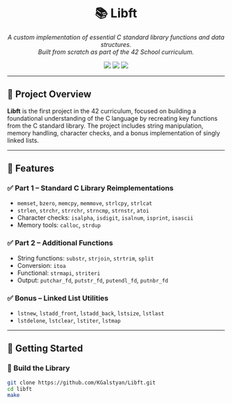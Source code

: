 <h1 align="center">📚 Libft</h1>
<p align="center">
  <i>A custom implementation of essential C standard library functions and data structures.<br>
  Built from scratch as part of the 42 School curriculum.</i>
</p>

<p align="center">
  <img src="https://img.shields.io/badge/Language-C-blue.svg" />
  <img src="https://img.shields.io/badge/Project-42Libft-yellowgreen.svg" />
  <img src="https://img.shields.io/badge/Status-Completed-brightgreen.svg" />
</p>

---

## 📌 Project Overview

**Libft** is the first project in the 42 curriculum, focused on building a foundational understanding of the C language by recreating key functions from the C standard library. The project includes string manipulation, memory handling, character checks, and a bonus implementation of singly linked lists.

---

## 🔧 Features

### ✅ Part 1 – Standard C Library Reimplementations
- `memset`, `bzero`, `memcpy`, `memmove`, `strlcpy`, `strlcat`
- `strlen`, `strchr`, `strrchr`, `strncmp`, `strnstr`, `atoi`
- Character checks: `isalpha`, `isdigit`, `isalnum`, `isprint`, `isascii`
- Memory tools: `calloc`, `strdup`

### ✅ Part 2 – Additional Functions
- String functions: `substr`, `strjoin`, `strtrim`, `split`
- Conversion: `itoa`
- Functional: `strmapi`, `striteri`
- Output: `putchar_fd`, `putstr_fd`, `putendl_fd`, `putnbr_fd`

### ✅ Bonus – Linked List Utilities
- `lstnew`, `lstadd_front`, `lstadd_back`, `lstsize`, `lstlast`
- `lstdelone`, `lstclear`, `lstiter`, `lstmap`

---

## 🚀 Getting Started

### 🔨 Build the Library

```bash
git clone https://github.com/KGalstyan/Libft.git
cd libft
make
